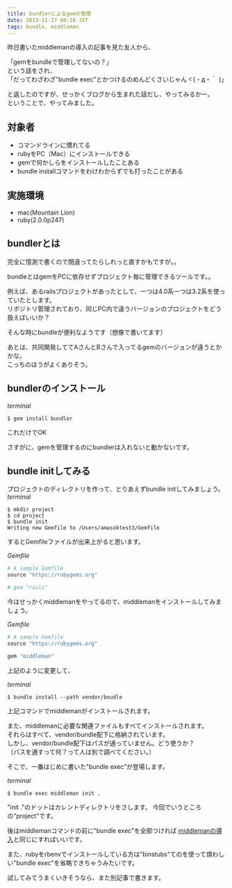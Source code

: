 ```yaml
---
title: bundlerによるgemの管理
date: 2013-11-27 00:18 JST
tags: bundle, middleman
---
```


昨日書いたmiddlemanの導入の記事を見た友人から、

「gemをbundleで管理してないの？」  
という話をされ、  
「だってわざわざ"bundle exec"とかつけるのめんどくさいじゃんヾ(・д・｀ )」

と返したのですが、せっかくブログから生まれた話だし、やってみるかー。  
ということで、やってみました。  

## 対象者

* コマンドラインに慣れてる
* rubyをPC（Mac）にインストールできる
* gemで何かしらをインストールしたことある
* bundle installコマンドをわけわからずでも打ったことがある

## 実施環境
* mac(Mountain Lion)
* ruby(2.0.0p247)

## bundlerとは

完全に憶測で書くので間違ってたらしれっと直すかもですが。。

bundleとはgemをPCに依存せずプロジェクト毎に管理できるツールです。。


例えば、あるrailsプロジェクトがあったとして、一つは4.0系一つは3.2系を使っていたとします。  
リポジトリ管理されており、同じPC内で違うバージョンのプロジェクトをどう扱えばいいか？

そんな時にbundleが便利なようです（想像で書いてます）

あとは、共同開発しててAさんとBさんで入ってるgemのバージョンが違うとかかな。  
こっちのほうがよくありそう。  

## bundlerのインストール

*terminal*

~~~
$ gem install bundler
~~~

これだけでOK

さすがに、gemを管理するのにbundlerは入れないと動かないです。

## bundle initしてみる

プロジェクトのディレクトリを作って、とりあえずbundle initしてみましょう。  
*terminal*

~~~
$ mkdir project
$ cd project
$ bundle init
Writing new Gemfile to /Users/amasoktest3/Gemfile
~~~

するとGemfileファイルが出来上がると思います。

*Gemfile*

~~~ruby
# A sample Gemfile
source "https://rubygems.org"

# gem "rails"
~~~

今はせっかくmiddlemanをやってるので、middlemanをインストールしてみましょう。


*Gemfile*

~~~ruby
# A sample Gemfile
source "https://rubygems.org"

gem "middleman"
~~~

上記のように変更して、


*terminal*

~~~
$ bundle install --path vendor/boudle
~~~

上記コマンドでmiddlemanがインストールされます。

また、middlemanに必要な関連ファイルもすべてインストールされます。  
それらはすべて、vendor/bundle配下に格納されています。  
しかし、vendor/bundle配下はパスが通っていません。どう使うか？  
（パスを通すって何？って人は別で調べてください。）

そこで、一番はじめに書いた"bundle exec"が登場します。

*terminal*

~~~
$ bundle exec middleman init .
~~~

"init ."のドットはカレントディレクトリをさします。
今回でいうところの"project"です。

後はmiddlemanコマンドの前に"bundle exec"を全部つければ
[middlemanの導入](/blog/article/2013/11/25/middleman-init2.html)と同じにすればいいです。

また、rubyをrbenvでインストールしている方は"binstubs"てのを使って煩わしい"bundle exec"を省略できちゃうみたいです。

試してみてうまくいきそうなら、また別記事で書きます。
